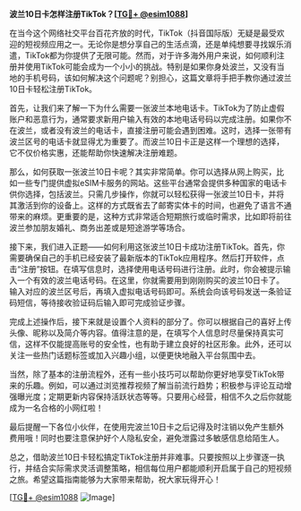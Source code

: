 **波兰10日卡怎样注册TikTok？[[TG💪+ @esim1088](https://t.me/s/esim1088)]**

在当今这个网络社交平台百花齐放的时代，TikTok（抖音国际版）无疑是最受欢迎的短视频应用之一。无论你是想分享自己的生活点滴，还是单纯想要寻找娱乐消遣，TikTok都为你提供了无限可能。然而，对于许多海外用户来说，如何顺利注册并使用TikTok可能会成为一个小小的挑战。特别是如果你身处波兰，又没有当地的手机号码，该如何解决这个问题呢？别担心，这篇文章将手把手教你通过波兰10日卡轻松注册TikTok。

首先，让我们来了解一下为什么需要一张波兰本地电话卡。TikTok为了防止虚假账户和恶意行为，通常要求新用户输入有效的本地电话号码以完成注册。如果你不在波兰，或者没有波兰的电话卡，直接注册可能会遇到困难。这时，选择一张带有波兰区号的电话卡就显得尤为重要了。而波兰10日卡正是这样一个理想的选择，它不仅价格实惠，还能帮助你快速解决注册难题。

那么，如何获取一张波兰10日卡呢？其实非常简单。你可以选择从网上购买，比如一些专门提供虚拟eSIM卡服务的网站。这些平台通常会提供多种国家的电话卡供你选择，包括波兰。只需几步操作，你就可以轻松获得一张波兰10日卡，并将其激活到你的设备上。这样的方式既省去了邮寄实体卡的时间，也避免了语言不通带来的麻烦。更重要的是，这种方式非常适合短期旅行或临时需求，比如即将前往波兰参加朋友婚礼、商务出差或是短途游学等场合。

接下来，我们进入正题——如何利用这张波兰10日卡成功注册TikTok。首先，你需要确保自己的手机已经安装了最新版本的TikTok应用程序。然后打开软件，点击“注册”按钮。在填写信息时，选择使用电话号码进行注册。此时，你会被提示输入一个有效的波兰电话号码。在这里，你就需要用到刚刚购买的波兰10日卡了。输入对应的波兰区号后，再填入虚拟电话号码即可。系统会向该号码发送一条验证码短信，等待接收验证码后输入即可完成验证步骤。

完成上述操作后，接下来就是设置个人资料的部分了。你可以根据自己的喜好上传头像、昵称以及简介等内容。值得注意的是，在填写个人信息时尽量保持真实可信，这样不仅能提高账号的安全性，也有助于建立良好的社区形象。此外，还可以关注一些热门话题标签或加入兴趣小组，以便更快地融入平台氛围中去。

当然，除了基本的注册流程外，还有一些小技巧可以帮助你更好地享受TikTok带来的乐趣。例如，可以通过浏览推荐视频了解当前流行趋势；积极参与评论互动增强曝光度；定期更新内容保持活跃状态等等。只要用心经营，相信不久之后你就能成为一名合格的小网红啦！

最后提醒一下各位小伙伴，在使用完波兰10日卡之后记得及时注销以免产生额外费用哦！同时也要注意保护好个人隐私安全，避免泄露过多敏感信息给陌生人。

总之，借助波兰10日卡轻松搞定TikTok注册并非难事。只要按照以上步骤逐一执行，并结合实际需求灵活调整策略，相信每位用户都能顺利开启属于自己的短视频之旅。希望这篇指南能够为大家带来帮助，祝大家玩得开心！

[[TG💪+ @esim1088](https://t.me/s/esim1088) ![Image](https://i.postimg.cc/4NQfJmqS/Snipaste-2025-05-13-00-14-12.png)]